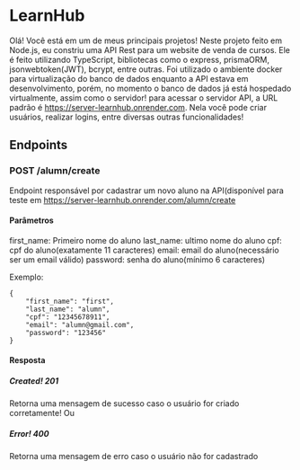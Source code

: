# LearnHub
Olá! Você está em um de meus principais projetos!
Neste projeto feito em Node.js, eu constriu uma API Rest para um website de venda de cursos.
Ele é feito utilizando TypeScript, bibliotecas como o express, prismaORM, jsonwebtoken(JWT), bcrypt, entre outras.
Foi utilizado o ambiente docker para virtualização do banco de dados enquanto a API estava em desenvolvimento,
porém, no momento o banco de dados já está hospedado virtualmente, assim como o servidor!
para acessar o servidor API, a URL padrão é https://server-learnhub.onrender.com.
Nela você pode criar usuários, realizar logins, entre diversas outras funcionalidades!
## Endpoints
### POST /alumn/create
Endpoint responsável por cadastrar um novo aluno na API(disponível para teste em https://server-learnhub.onrender.com/alumn/create
#### Parâmetros
first_name: Primeiro nome do aluno
last_name: ultimo nome do aluno
cpf: cpf do aluno(exatamente 11 caracteres)
email: email do aluno(necessário ser um email válido)
password: senha do aluno(mínimo 6 caracteres)

Exemplo:
```
{
	"first_name": "first",
	"last_name": "alumn",
	"cpf": "12345678911",
	"email": "alumn@gmail.com",
	"password": "123456"
}
```
#### Resposta
##### Created! 201
Retorna uma mensagem de sucesso caso o usuário for criado corretamente!
Ou
##### Error! 400
Retorna uma mensagem de erro caso o usuário não for cadastrado
